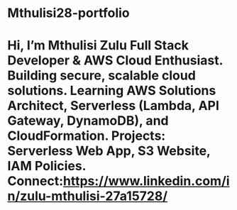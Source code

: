 # Mthulisi28-portfolio
# Hi, I’m Mthulisi Zulu  Full Stack Developer &amp; AWS Cloud Enthusiast. Building secure, scalable cloud solutions. Learning AWS Solutions Architect, Serverless (Lambda, API Gateway, DynamoDB), and CloudFormation. Projects: Serverless Web App, S3 Website, IAM Policies. Connect:https://www.linkedin.com/in/zulu-mthulisi-27a15728/

